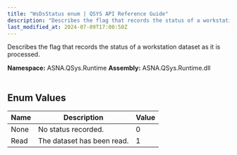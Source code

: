 ```yaml
---
title: "WsDsStatus enum | QSYS API Reference Guide"
description: "Describes the flag that records the status of a workstation dataset as it is processed. "
last_modified_at: 2024-07-09T17:00:50Z
---
```


Describes the flag that records the status of a workstation dataset as it is processed.

**Namespace:** ASNA.QSys.Runtime
**Assembly:** ASNA.QSys.Runtime.dll
<br>
<br>

## Enum Values

| Name | Description | Value
| --- | --- | --- 
| None | No status recorded. | 0 |
| Read | The dataset has been read. | 1 |
